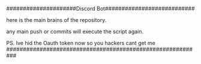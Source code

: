 #####################Discord Bot###########################

here is the main brains of the repository.

any main push or commits will execute the script again.

PS. Ive hid the Oauth token now so you hackers cant get me
###########################################################
